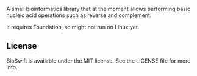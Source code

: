 A small bioinformatics library that at the moment allows performing basic nucleic acid operations such as reverse and complement.

It requires Foundation, so might not run on Linux yet.

## License

BioSwift is available under the MIT license. See the LICENSE file for more info.
